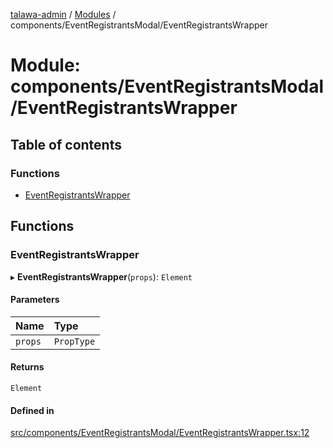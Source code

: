 [talawa-admin](../README.md) / [Modules](../modules.md) / components/EventRegistrantsModal/EventRegistrantsWrapper

# Module: components/EventRegistrantsModal/EventRegistrantsWrapper

## Table of contents

### Functions

- [EventRegistrantsWrapper](components_EventRegistrantsModal_EventRegistrantsWrapper.md#eventregistrantswrapper)

## Functions

### EventRegistrantsWrapper

▸ **EventRegistrantsWrapper**(`props`): `Element`

#### Parameters

| Name | Type |
| :------ | :------ |
| `props` | `PropType` |

#### Returns

`Element`

#### Defined in

[src/components/EventRegistrantsModal/EventRegistrantsWrapper.tsx:12](https://github.com/Sauradip07/talawa-admin/blob/a0491fe/src/components/EventRegistrantsModal/EventRegistrantsWrapper.tsx#L12)
